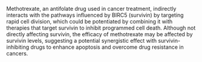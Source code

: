 Methotrexate, an antifolate drug used in cancer treatment, indirectly interacts with the pathways influenced by BIRC5 (survivin) by targeting rapid cell division, which could be potentiated by combining it with therapies that target survivin to inhibit programmed cell death. Although not directly affecting survivin, the efficacy of methotrexate may be affected by survivin levels, suggesting a potential synergistic effect with survivin-inhibiting drugs to enhance apoptosis and overcome drug resistance in cancers.